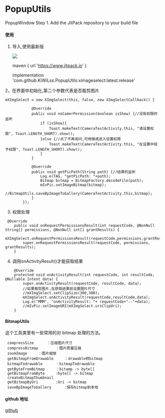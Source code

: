 # PopupUtils
PopupWindow
Step 1. Add the JitPack repository to your build file

#### 使用

1. 导入,使用最新版

    [![](https://www.jitpack.io/v/KiWiLss/PopupUtils.svg)](https://www.jitpack.io/#KiWiLss/PopupUtils)


    maven { url 'https://www.jitpack.io' }

    implementation 'com.github.KiWiLss.PopupUtils:ximageselect:latest.release'

2，在界面中初始化,第二个参数代表是否裁剪图片

```
mXImgSelect = new XImgSelect(this, false, new XImgSelectCallback() {

            @Override
            public void noCamerPermission(boolean isShow) {//没有权限的监听
                if (isShow){
                    Toast.makeText(CameraTestActivity.this, "请设置权限", Toast.LENGTH_SHORT).show();
                }else {//点了不再询问,可用做成进入设置权限
                    Toast.makeText(CameraTestActivity.this, "在设置中授予权限", Toast.LENGTH_SHORT).show();
                }
            }

            @Override
            public void getPicPath(String path) {//结果的监听
                Log.e(TAG, "getPicPath: "+path);
                Bitmap bitmap = BitmapFactory.decodeFile(path);
                mIvPic.setImageBitmap(bitmap);
                //BitmapUtils.saveBpImageToGallery(CameraTestActivity.this,bitmap);
            }
        });
```
3. 权限处理
```
 @Override
    public void onRequestPermissionsResult(int requestCode, @NonNull String[] permissions, @NonNull int[] grantResults) {
        mXImgSelect.onRequestPermissionsResult(requestCode,permissions,grantResults);
        super.onRequestPermissionsResult(requestCode, permissions, grantResults);
    }
```
4. 调用onActivityResult()才能获取结果
```
    @Override
    protected void onActivityResult(int requestCode, int resultCode, @Nullable Intent data) {
        super.onActivityResult(requestCode, resultCode, data);
        //如果裁剪图片,在获取结果前设置图片尺寸
        //mXImgSelect.setClipSize(300,300);
        mXImgSelect.onActivityResult(requestCode,resultCode,data);
        Log.e("MMM", "onActivityResult: "+ requestCode+"--"+data);
        //mIvPic.setImageURI(mXImgSelect.uriClipUri);
    }
```

#### BitmapUtils

 这个工具类里有一些常用的对 bitmap 处理的方法。
 ```
  compressSize      ：压缩图片尺寸
  compressBitmap        ：图片质量压缩
  zoomImage     ：图片缩放
  getBitmapFromDrawable     ：drawable转bitmap
  bitmapTodrawable      ：bitmapTodrawable
  getByteFromBitmap     ：bitamp -> byte[]
  getBitmapFromByte     :byte[] -> bitmap
  createBitmapThumbnail
  getBitmapByUri        :Uri -> bitmap
  saveBpImageToGallery      :保存bitmap到本地
 ```


 #### github 地址
 [github](https://github.com/KiWiLss/PopupUtils)
